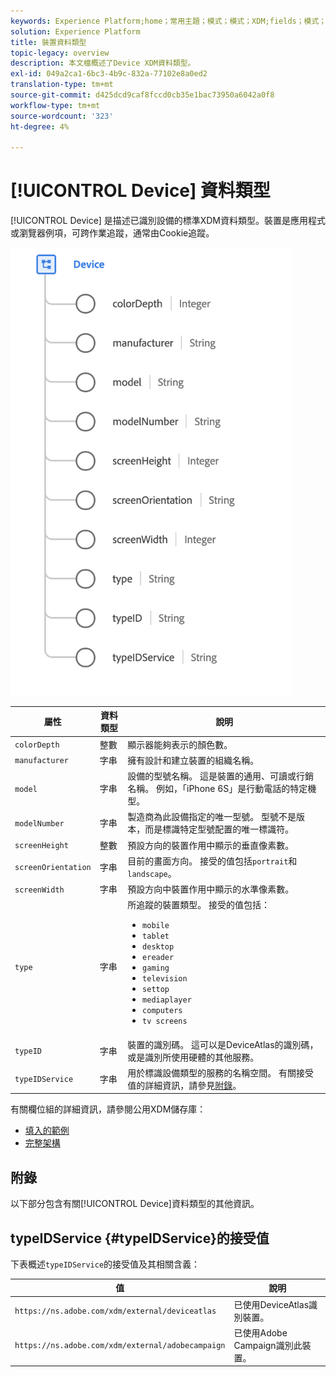 ```yaml
---
keywords: Experience Platform;home；常用主題；模式；模式；XDM;fields；模式；設備；資料類型；資料類型；
solution: Experience Platform
title: 裝置資料類型
topic-legacy: overview
description: 本文檔概述了Device XDM資料類型。
exl-id: 049a2ca1-6bc3-4b9c-832a-77102e8a0ed2
translation-type: tm+mt
source-git-commit: d425dcd9caf8fccd0cb35e1bac73950a6042a0f8
workflow-type: tm+mt
source-wordcount: '323'
ht-degree: 4%

---
```


# [!UICONTROL Device] 資料類型

[!UICONTROL Device] 是描述已識別設備的標準XDM資料類型。裝置是應用程式或瀏覽器例項，可跨作業追蹤，通常由Cookie追蹤。

<img src="../images/data-types/device.png" width="450" /><br />

| 屬性 | 資料類型 | 說明 |
| --- | --- | --- |
| `colorDepth` | 整數 | 顯示器能夠表示的顏色數。 |
| `manufacturer` | 字串 | 擁有設計和建立裝置的組織名稱。 |
| `model` | 字串 | 設備的型號名稱。 這是裝置的通用、可讀或行銷名稱。 例如，「iPhone 6S」是行動電話的特定機型。 |
| `modelNumber` | 字串 | 製造商為此設備指定的唯一型號。 型號不是版本，而是標識特定型號配置的唯一標識符。 |
| `screenHeight` | 整數 | 預設方向的裝置作用中顯示的垂直像素數。 |
| `screenOrientation` | 字串 | 目前的畫面方向。 接受的值包括`portrait`和`landscape`。 |
| `screenWidth` | 字串 | 預設方向中裝置作用中顯示的水準像素數。 |
| `type` | 字串 | 所追蹤的裝置類型。 接受的值包括： <ul><li>`mobile`</li><li>`tablet`</li><li>`desktop`</li><li>`ereader`</li><li>`gaming`</li><li>`television`</li><li>`settop`</li><li>`mediaplayer`</li><li>`computers`</li><li>`tv screens`</li></ul> |
| `typeID` | 字串 | 裝置的識別碼。 這可以是DeviceAtlas的識別碼，或是識別所使用硬體的其他服務。 |
| `typeIDService` | 字串 | 用於標識設備類型的服務的名稱空間。 有關接受值的詳細資訊，請參見[附錄](#typeIDService)。 |

有關欄位組的詳細資訊，請參閱公用XDM儲存庫：

* [填入的範例](https://github.com/adobe/xdm/blob/master/components/datatypes/device.example.1.json)
* [完整架構](https://github.com/adobe/xdm/blob/master/components/datatypes/device.schema.json)

## 附錄

以下部分包含有關[!UICONTROL Device]資料類型的其他資訊。

## typeIDService {#typeIDService}的接受值

下表概述`typeIDService`的接受值及其相關含義：

| 值 | 說明 |
| --- | --- |
| `https://ns.adobe.com/xdm/external/deviceatlas` | 已使用DeviceAtlas識別裝置。 |
| `https://ns.adobe.com/xdm/external/adobecampaign` | 已使用Adobe Campaign識別此裝置。 |
